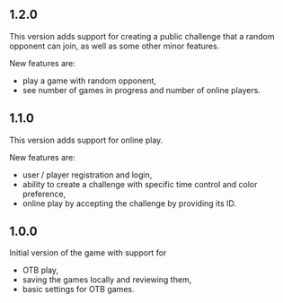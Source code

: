 ## 1.2.0

This version adds support for creating a public challenge that a random opponent can join,
as well as some other minor features.

New features are:

- play a game with random opponent,
- see number of games in progress and number of online players.

## 1.1.0

This version adds support for online play.

New features are:

- user / player registration and login,
- ability to create a challenge with specific time control and color preference,
- online play by accepting the challenge by providing its ID.

## 1.0.0

Initial version of the game with support for

- OTB play,
- saving the games locally and reviewing them,
- basic settings for OTB games.
